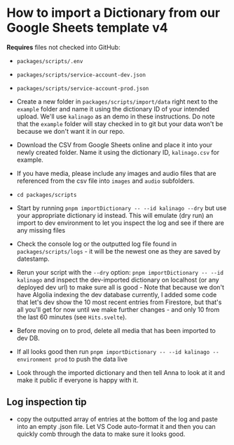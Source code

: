 # How to import a Dictionary from our Google Sheets template v4

**Requires** files not checked into GitHub:
- `packages/scripts/.env`
- `packages/scripts/service-account-dev.json`
- `packages/scripts/service-account-prod.json`

- Create a new folder in `packages/scripts/import/data` right next to the `example` folder and name it using the dictionary ID of your intended upload. We'll use `kalinago` as an demo in these instructions. Do note that the `example` folder will stay checked in to git but your data won't be because we don't want it in our repo.
- Download the CSV from Google Sheets online and place it into your newly created folder. Name it using the dictionary ID, `kalinago.csv` for example.
- If you have media, please include any images and audio files that are referenced from the csv file into `images` and `audio` subfolders.
- `cd packages/scripts`
- Start by running `pnpm importDictionary -- --id kalinago --dry` but use your appropriate dictionary id instead. This will emulate (dry run) an import to dev environment to let you inspect the log and see if there are any missing files
- Check the console log or the outputted log file found in `packages/scripts/logs` - it will be the newest one as they are saved by datestamp.
- Rerun your script with the `--dry` option: `pnpm importDictionary -- --id kalinago` and inspect the dev-imported dictionary on localhost (or any deployed dev url) to make sure all is good - Note that because we don't have Algolia indexing the dev database currently, I added some code that let's dev show the 10 most recent entries from Firestore, but that's all you'll get for now until we make further changes - and only 10 from the last 60 minutes (see `Hits.svelte`). 
- Before moving on to prod, delete all media that has been imported to dev DB.
- If all looks good then run `pnpm importDictionary -- --id kalinago --environment prod` to push the data live
- Look through the imported dictionary and then tell Anna to look at it and make it public if everyone is happy with it.

## Log inspection tip
- copy the outputted array of entries at the bottom of the log and paste into an empty .json file. Let VS Code auto-format it and then you can quickly comb through the data to make sure it looks good.
